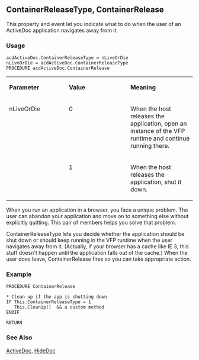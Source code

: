 ## ContainerReleaseType, ContainerRelease

This property and event let you indicate what to do when the user of an ActiveDoc application navigates away from it.

### Usage

```foxpro
acdActiveDoc.ContainerReleaseType = nLiveOrDie
nLiveOrDie = acdActiveDoc.ContainerReleaseType
PROCEDURE acdActiveDoc.ContainerRelease
```
<table>
<tr>
  <td width="32%" valign="top">
  <p><b>Parameter</b></p>
  </td>
  <td width=23% valign=top>
  <p><b>Value</b></p>
  </td>
  <td width=45% valign=top>
  <p><b>Meaning</b></p>
  </td>
 </tr>
<tr>
  <td width=32% rowspan=2 valign=top>
  <p>nLiveOrDie</p>
  </td>
  <td width=23% valign=top>
  <p>0</p>
  </td>
  <td width=45% valign=top>
  <p>When the host releases the application, open an instance of the VFP runtime and continue running there.</p>
  </td>
 </tr>
<tr>
  <td width=33% valign=top>
  <p>1</p>
  </td>
  <td width=67% valign=top>
  <p>When the host releases the application, shut it down.</p>
  </td>
 </tr>
</table>

When you run an application in a browser, you face a unique problem. The user can abandon your application and move on to something else without explicitly quitting. This pair of members helps you solve that problem. 

ContainerReleaseType lets you decide whether the application should be shut down or should keep running in the VFP runtime when the user navigates away from it. (Actually, if your browser has a cache like IE 3, this stuff doesn't happen until the application falls out of the cache.) When the user does leave, ContainerRelease fires so you can take appropriate action. 

### Example

```foxpro
PROCEDURE ContainerRelease

* Clean up if the app is shutting down
IF This.ContainerReleaseType = 1
   This.CleanUp()  && a custom method
ENDIF

RETURN
```
### See Also

[ActiveDoc](s4g767.md), [HideDoc](s4g721.md)